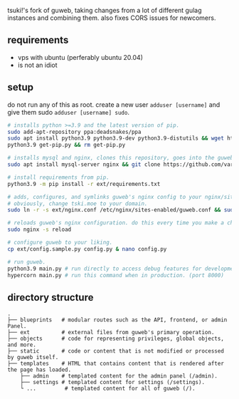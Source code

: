 tsuki!'s fork of guweb, taking changes from a lot of different gulag instances and combining them.
also fixes CORS issues for newcomers.

requirements
------

- vps with ubuntu (perferably ubuntu 20.04)
- is not an idiot

setup
------
do not run any of this as root. create a new user `adduser [username]` and give them sudo `adduser [username] sudo`.
```sh
# installs python >=3.9 and the latest version of pip.
sudo add-apt-repository ppa:deadsnakes/ppa
sudo apt install python3.9 python3.9-dev python3.9-distutils && wget https://bootstrap.pypa.io/get-pip.py
python3.9 get-pip.py && rm get-pip.py

# installs mysql and nginx, clones this repository, goes into the guweb directory and initalises oppai.
sudo apt install mysql-server nginx && git clone https://github.com/varkaria/guweb.git && cd guweb && git submodule init && git submodule update

# install requirements from pip.
python3.9 -m pip install -r ext/requirements.txt

# adds, configures, and symlinks guweb's nginx config to your nginx/sites-enabled.
# obviously, change tski.moe to your domain.
sudo ln -r -s ext/nginx.conf /etc/nginx/sites-enabled/guweb.conf && sudo nano ext/nginx.conf

# reloads guweb's nginx configuration. do this every time you make a change to it.
sudo nginx -s reload

# configure guweb to your liking.
cp ext/config.sample.py config.py & nano config.py

# run guweb.
python3.9 main.py # run directly to access debug features for development! (port 5000)
hypercorn main.py # run this command when in production. (port 8000)
```

directory structure
------

    .
    ├── blueprints   # modular routes such as the API, frontend, or admin Panel.
    ├── ext          # external files from guweb's primary operation.
    ├── objects      # code for representing privileges, global objects, and more.
    ├── static       # code or content that is not modified or processed by guweb itself.
    ├── templates    # HTML that contains content that is rendered after the page has loaded.
        ├── admin    # templated content for the admin panel (/admin).
        ├── settings # templated content for settings (/settings).
        └ ...         # templated content for all of guweb (/).
